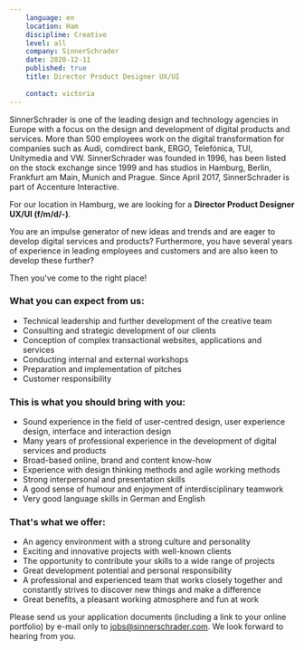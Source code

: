 ```yaml
---
    language: en
    location: Ham
    discipline: Creative
    level: all
    company: SinnerSchrader
    date: 2020-12-11
    published: true
    title: Director Product Designer UX/UI 
    
    contact: victoria
---
```


SinnerSchrader is one of the leading design and technology agencies in Europe with a focus on the design and development of digital products and services. More than 500 employees work on the digital transformation for companies such as Audi, comdirect bank, ERGO, Telefónica, TUI, Unitymedia and VW. SinnerSchrader was founded in 1996, has been listed on the stock exchange since 1999 and has studios in Hamburg, Berlin, Frankfurt am Main, Munich and Prague. Since April 2017, SinnerSchrader is part of Accenture Interactive.

For our location in Hamburg, we are looking for a **Director Product Designer UX/UI (f/m/d/-)**.

You are an impulse generator of new ideas and trends and are eager to develop digital services and products? Furthermore, you have several years of experience in leading employees and customers and are also keen to develop these further? 
 
Then you've come to the right place!

### What you can expect from us:

- Technical leadership and further development of the creative team
- Consulting and strategic development of our clients
- Conception of complex transactional websites, applications and services
- Conducting internal and external workshops
- Preparation and implementation of pitches
- Customer responsibility

### This is what you should bring with you:

- Sound experience in the field of user-centred design, user experience design, interface and interaction design
- Many years of professional experience in the development of digital services and products
- Broad-based online, brand and content know-how
- Experience with design thinking methods and agile working methods
- Strong interpersonal and presentation skills
- A good sense of humour and enjoyment of interdisciplinary teamwork
- Very good language skills in German and English

### That's what we offer:

- An agency environment with a strong culture and personality
- Exciting and innovative projects with well-known clients
- The opportunity to contribute your skills to a wide range of projects
- Great development potential and personal responsibility
- A professional and experienced team that works closely together and constantly strives to discover new things and make a difference
- Great benefits, a pleasant working atmosphere and fun at work

Please send us your application documents (including a link to your online portfolio) by e-mail only to <jobs@sinnerschrader.com>. We look forward to hearing from you.
